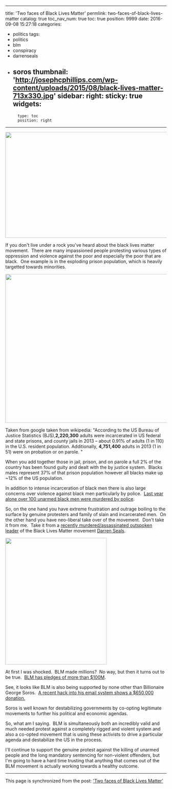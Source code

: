 
---
title: 'Two faces of Black Lives Matter'
permlink: two-faces-of-black-lives-matter
catalog: true
toc_nav_num: true
toc: true
position: 9999
date: 2016-09-08 15:27:18
categories:
- politics
tags:
- politics
- blm
- conspiracy
- darrenseals
- soros
thumbnail: 'http://josephcphillips.com/wp-content/uploads/2015/08/black-lives-matter-713x330.jpg'
sidebar:
    right:
        sticky: true
widgets:
    -
        type: toc
        position: right
---


<html>
<p><img src="http://josephcphillips.com/wp-content/uploads/2015/08/black-lives-matter-713x330.jpg" width="713" height="330"/></p>
<p>If you don't live under a rock you've heard about the black lives matter movement. &nbsp;There are many impassioned people protesting various types of oppression and violence against the poor and especially the poor that are black. &nbsp;One example is in the exploding prison population, which is heavily targetted towards minorities.</p>
<p><img src="https://upload.wikimedia.org/wikipedia/commons/thumb/5/54/US_incarceration_timeline-clean.svg/693px-US_incarceration_timeline-clean.svg.png" width="693" height="464"/></p>
<p>Taken from google taken from wikipedia: "According to the US Bureau of Justice Statistics (BJS),<strong>2,220,300</strong> adults were incarcerated in US federal and state prisons, and county jails in 2013 – about 0.91% of adults (1 in 110) in the U.S. resident population. Additionally, <strong>4,751,400</strong> adults in 2013 (1 in 51) were on probation or on parole. "</p>
<p>When you add together those in jail, prison, and on parole a full 2% of the country has been found guity and dealt with the by justice system. &nbsp;Blacks males represent 37% of that prison population however all blacks make up ~12% of the US population.</p>
<p>In addition to intense incarceration of black men there is also large concerns over violence against black men particularly by police. &nbsp;<a href="http://mappingpoliceviolence.org/unarmed/">Last year alone over 100 unarmed black men were murdered by police</a>.</p>
<p>So, on the one hand you have extreme frustration and outrage boiling to the surface by genuine protesters and family of slain and incarcerated men. &nbsp;On the other hand you have neo-liberal take over of the movement. &nbsp;Don't take it from me. &nbsp;Take it from a <a href="http://breaking911.com/ferguson-protest-leader-darren-seals-found-fatally-shot-burning-car/">recently murdered/assassinated outspoken leader</a> of the Black Lives Matter movement <a href="http://www.breitbart.com/big-government/2016/08/16/hacked-soros-memo-baltimore-riots-provide-unique-opportunity-reform-police/">Darren Seals</a>.</p>
<p><img src="https://s10.postimg.org/r4mlyzgix/14265035_1082773118503756_4369565277441779704_n.jpg" width="316" height="395"/></p>
<p>At first I was shocked. &nbsp;BLM made millions? &nbsp;No way, but then it turns out to be true. &nbsp;<a href="http://www.washingtontimes.com/news/2016/aug/16/black-lives-matter-cashes-100-million-liberal-foun/">BLM has pledges of more than $100M</a>.</p>
<p>See, it looks like BLM is also being supported by none other than Billionaire George Soros. &nbsp;<a href="http://www.breitbart.com/big-government/2016/08/16/hacked-soros-memo-baltimore-riots-provide-unique-opportunity-reform-police/">A recent hack into his email system shows a $650,000 donation.</a></p>
<p>Soros is well known for destabilizing governments by co-opting legitimate movements to further his political and economic agendas.</p>
<p>So, what am I saying. &nbsp;BLM is simultaneously both an incredibly valid and much needed protest against a completely rigged and violent system and also a co-opted movement that is using these activists to drive a particular agenda and destabilize the US in the process.</p>
<p>I'll continue to support the genuine protest against the killing of unarmed people and the long mandatory sentencing for non-violent offenders, but I'm going to have a hard time trusting that anything that comes out of the BLM movement is actually working towards a healthy outcome.</p>
</html>

- - -

This page is synchronized from the post: ['Two faces of Black Lives Matter'](https://steemit.com/@aggroed/two-faces-of-black-lives-matter)
